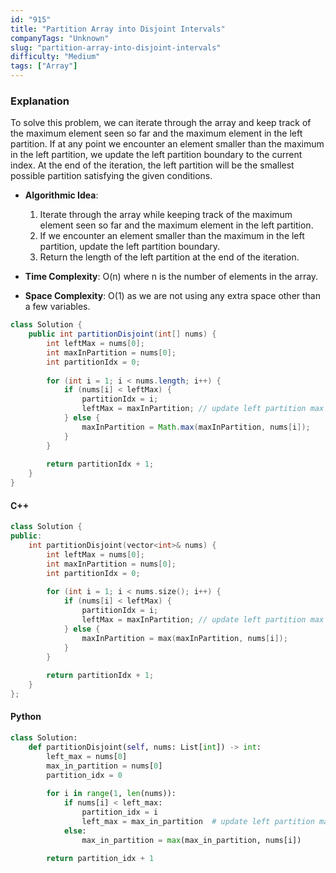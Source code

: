 ```yaml
---
id: "915"
title: "Partition Array into Disjoint Intervals"
companyTags: "Unknown"
slug: "partition-array-into-disjoint-intervals"
difficulty: "Medium"
tags: ["Array"]
---
```


### Explanation

To solve this problem, we can iterate through the array and keep track of the maximum element seen so far and the maximum element in the left partition. If at any point we encounter an element smaller than the maximum in the left partition, we update the left partition boundary to the current index. At the end of the iteration, the left partition will be the smallest possible partition satisfying the given conditions.

- **Algorithmic Idea**:
  1. Iterate through the array while keeping track of the maximum element seen so far and the maximum element in the left partition.
  2. If we encounter an element smaller than the maximum in the left partition, update the left partition boundary.
  3. Return the length of the left partition at the end of the iteration.

- **Time Complexity**: O(n) where n is the number of elements in the array.
- **Space Complexity**: O(1) as we are not using any extra space other than a few variables.

```java
class Solution {
    public int partitionDisjoint(int[] nums) {
        int leftMax = nums[0];
        int maxInPartition = nums[0];
        int partitionIdx = 0;
        
        for (int i = 1; i < nums.length; i++) {
            if (nums[i] < leftMax) {
                partitionIdx = i;
                leftMax = maxInPartition; // update left partition max
            } else {
                maxInPartition = Math.max(maxInPartition, nums[i]);
            }
        }
        
        return partitionIdx + 1;
    }
}
```

#### C++
```cpp
class Solution {
public:
    int partitionDisjoint(vector<int>& nums) {
        int leftMax = nums[0];
        int maxInPartition = nums[0];
        int partitionIdx = 0;
        
        for (int i = 1; i < nums.size(); i++) {
            if (nums[i] < leftMax) {
                partitionIdx = i;
                leftMax = maxInPartition; // update left partition max
            } else {
                maxInPartition = max(maxInPartition, nums[i]);
            }
        }
        
        return partitionIdx + 1;
    }
};
```

#### Python
```python
class Solution:
    def partitionDisjoint(self, nums: List[int]) -> int:
        left_max = nums[0]
        max_in_partition = nums[0]
        partition_idx = 0
        
        for i in range(1, len(nums)):
            if nums[i] < left_max:
                partition_idx = i
                left_max = max_in_partition  # update left partition max
            else:
                max_in_partition = max(max_in_partition, nums[i])
        
        return partition_idx + 1
```